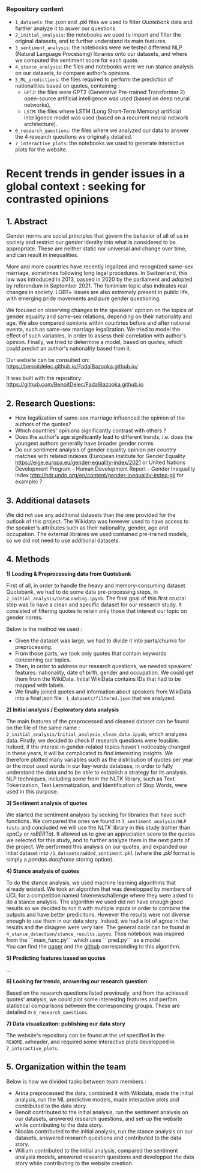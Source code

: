 ### Repository content

- ```1_datasets```: the .json and .pkl files we used to filter *Quotebank* data and further analyze it to aswer our questions.
- ```2_initial_analysis```: the notebooks we used to import and filter the original datasets, and to further understand its main features.
- ```3_sentiment_analysis```: the notebooks were we tested differend NLP (Natural Language Processing) libraries onto our datasets, and where we computed the sentiment score for each quote.
- ```4_stance_analysis```: the files and notebooks were we run stance analysis on our datasets, to compare author's opinions.
- ```5_ML_predictions```: the files required to perform the prediction of nationalities based on quotes, containing :
     - ```GPT2```: the files were GPT2 (Generative Pre-trained Transformer 2) open-source artificial intelligence was used (based on deep neural networks), 
     - ```LSTM```: the files where LSTM (Long Short-Term Memory) artificial intelligence model was used (based on a recurrent neural network architecture).
- ```6_research_questions```: the files where we analyzed our data to answer the 4 research questions we originally detailed.
- ```7_interactive_plots```: the notebooks we used to generate interactive plots for the website.

# Recent trends in gender issues in a global context : seeking for contrasted opinions

## 1. Abstract

Gender norms are social principles that govern the behavior of all of us in society and restrict our gender identity into what is considered to be appropriate. These are neither static nor universal and change over time, and can result in inequalities. 

More and more countries have recently legalized and recognized same-sex marriage, sometimes following long legal procedures. In Switzerland, this law was introduced in 2013, passed in 2020 by the parliament and adopted by referendum in September 2021.
The feminism topic also indicates real changes in society. LGBT+ issues are also extremely present in public life, with emerging pride movements and pure gender questioning.

We focused on observing changes in the speakers’ opinion on the topics of gender equality and same-sex relations, depending on their nationality and age. 
We also compared opinions within countries before and after national events, such as same-sex marriage legalization.
We tried to model the effect of such variables, in order to assess their correlation with author's opinion.
Finally, we tried to determine a model, based on quotes, which could predict an author's nationality based from it.

Our website can be consulted on: https://benoitdelec.github.io/FadalBazooka.github.io/

It was built with the repository: https://github.com/BenoitDelec/FadalBazooka.github.io

## 2. Research Questions:

- How legalization of same-sex marriage influenced the opinion of the authors of the quotes?
- Which countries' opinions significantly contrast with others ?
- Does the author's age significantly lead to different trends, i.e. does the youngest authors generally have broader gender norms 
- Do our sentiment analysis of gender equality opinion per country matches with related indexes (European Institute for Gender Equality https://eige.europa.eu/gender-equality-index/2021 or United Nations Development Program - Human Development Report - Gender Inequality Index http://hdr.undp.org/en/content/gender-inequality-index-gii for example) ?

## 3. Additional datasets

We did not use any additional datasets than the one provided for the outlook of this project.
The Wikidata was however used to have access to the speaker's attributes such as their nationality, gender, age and occupation.
The external libraires we used contained pre-trained models, so we did not need to use additional datasets.

## 4. Methods

**1) Loading & Preprocessing data from Quotebank**

First of all, in order to handle the heavy and memory-consuming dataset Quotebank, we had to do some data pre-processing steps, in ```2_initial_analysis/DataLoading.ipynb```.
The final goal of this first crucial step was to have a clean and specific dataset for our research study.
It consisted of filtering quotes to retain only those that interest our topic on gender norms. 

Below is the method we used :
- Given the dataset was large, we had to divide it into parts/chunks for preprocessing. 
- From those parts, we took only quotes that contain keywords concerning our topics.
- Then, in order to address our research questions, we needed speakers' features: nationality, date of birth, gender and occupation. We could get them from the WikiData. Initial WikiData contains IDs that had to be mapped with labels.   
- We finally joined quotes and information about speakers from WikiData into a final json file : ```1_datasets/filtered.json``` that we analyzed.

**2) Initial analysis / Exploratory data analysis**

The main features of the preprocessed and cleaned dataset can be found on the file of the same name : ```2_initial_analysis/Initial_analysis_clean_data.ipynb```, which analyzes data.
Firstly, we decided to check if research questions were feasible. 
Indeed, if the interest in gender-related topics haven't noticeably changed in these years, it will be complicated to find interesting insights. 
We therefore plotted many variables such as the distribution of quotes per year or the most used words in our key-words database, in order to fully understand the data and to be able to establish a strategy for its analysis.
NLP techniques, including some from the NLTK library, such as Text Tokenization, Text Lemmatization, and Identification of Stop Words, were used in this purpose.

**3) Sentiment analysis of quotes**

We started the sentiment analysis by seeking for libraries that have such functions. 
We compared the ones we found in ```3_sentiment_analysis/NLP tests``` and concluded we will use the *NLTK* library in this study (rather than *spaCy* or *roBERTa*).
It allowed us to give an appreciation score to the quotes we selected for this study, and to further analyze them in the next parts of the project.
We performed this analysis on our quotes, and expanded our intial dataset into ```/1_datasets/added_sentiment.pkl``` (where the *.pkl* format is simply a *pandas.dataframe* storing option).

**4) Stance analysis of quotes**

To do the stance analysis, we used machine learning algorithms that already existed. We took an algorithm that was developped by members of UCL for a competition named fakenewschallenge where they were asked to do a stance analysis. The algorithm we used did not have enough good results so we decided to run it with multiple inputs in order to combine the outputs and have better predicitons. However the results were not diverse enough to use them in our data story. Indeed, we had a lot of agree in the results and the disagree were very rare. The general code can be found in ```4_stance_detection/stance_results.ipynb```. Thos notebook was inspired from the ´´´main_func.py´´´ which uses ´´´pred.py´´´ as a model.  
You can find the [paper](https://arxiv.org/abs/1707.03264) and the [github](https://github.com/uclnlp/fakenewschallenge) corresponding to this algorithm.

**5) Predicting features based on quotes**

...

**6) Looking for trends, answering our research question**

Based on the research questions listed previously, and from the achieved quotes' analysis, we could plot some interesting features and perfom statistical comparisons between the corresponding groups. These are detailed in ```6_research_questions```.

**7) Data visualization: publishing our data story**

The website's repository can be found at the *url* specified in the ```README.md```header, and required some interactive plots developped in ```7_interactive_plots```.

## 5. Organization within the team

Below is how we divided tasks between team members :

- Arina preprocessed the data, combined it with Wikidata, made the initial analysis, run the ML predictive models, made interactive plots and contributed to the data story.
- Benoit contributed to the initial analysis, run the sentiment analysis on our datasets, answered research questions, and set-up the website while contributing to the data story.
- Nicolas contributed to the initial analysis, run the stance analysis on our datasets, answered research questions and contributed to the data story.
- William contributed to the initial analysis, compared the sentiment analysis models, answered research questions and developped the data story while contributing to the website creation.
